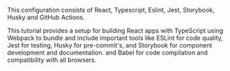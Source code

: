 This configuration consists of React, Typescript, Eslint, Jest, Storybook, Husky and GitHub Actions.

This tutorial provides a setup for building React apps with TypeScript using Webpack to bundle and include important tools like ESLint for code quality, Jest for testing, Husky for pre-commit's, and Storybook for component development and documentation. and Babel for code compilation and compatibility with all browsers.
